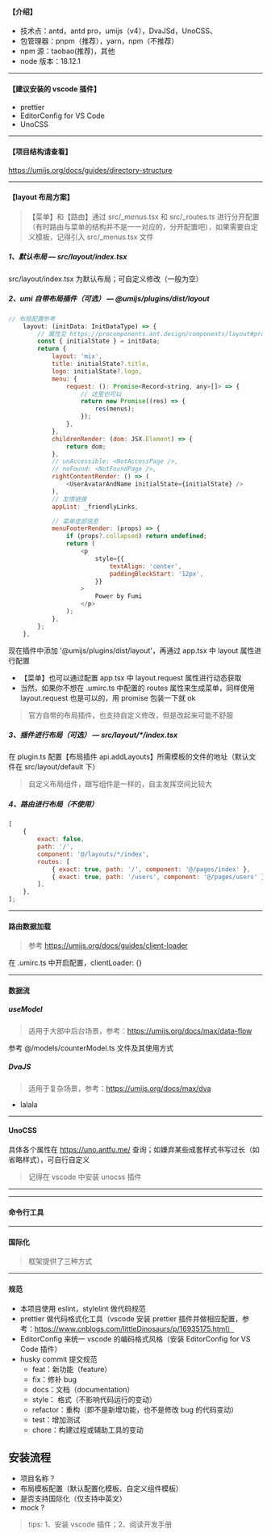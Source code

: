 #### 【介绍】

- 技术点：antd，antd pro，umijs（v4），DvaJSd，UnoCSS、
- 包管理器：pnpm（推荐），yarn，npm（不推荐）
- npm 源：taobao(推荐)，其他
- node 版本：18.12.1

---

#### 【建议安装的 vscode 插件】

- prettier
- EditorConfig for VS Code
- UnoCSS

---

#### 【项目结构请查看】

https://umijs.org/docs/guides/directory-structure

---

#### 【layout 布局方案】

> 【菜单】和【路由】通过 src/\_menus.tsx 和 src/\_routes.ts 进行分开配置（有时路由与菜单的结构并不是一一对应的，分开配置吧），如果需要自定义模板，记得引入 src/\_menus.tsx 文件

##### 1、默认布局 — src/layout/index.tsx

src/layout/index.tsx 为默认布局；可自定义修改（一般为空）

##### 2、umi 自带布局插件（可选） — @umijs/plugins/dist/layout

```js
// 布局配置参考
	layout: (initData: InitDataType) => {
		// 属性见 https://procomponents.ant.design/components/layout#prolayout
		const { initialState } = initData;
		return {
			layout: 'mix',
			title: initialState?.title,
			logo: initialState?.logo,
			menu: {
				request: (): Promise<Record<string, any>[]> => {
					// 这里也可以
					return new Promise((res) => {
						res(menus);
					});
				},
			},
			childrenRender: (dom: JSX.Element) => {
				return dom;
			},
			// unAccessible: <NotAccessPage />,
			// noFound: <NotFoundPage />,
			rightContentRender: () => (
				<UserAvatarAndName initialState={initialState} />
			),
			// 友情链接
			appList: _friendlyLinks,

			// 菜单底部信息
			menuFooterRender: (props) => {
				if (props?.collapsed) return undefined;
				return (
					<p
						style={{
							textAlign: 'center',
							paddingBlockStart: '12px',
						}}
					>
						Power by Fumi
					</p>
				);
			},
		};
	},
```

现在插件中添加 '@umijs/plugins/dist/layout'，再通过 app.tsx 中 layout 属性进行配置

- 【菜单】也可以通过配置 app.tsx 中 layout.request 属性进行动态获取
- 当然，如果你不想在 .umirc.ts 中配置的 routes 属性来生成菜单，同样使用 layout.request 也是可以的，用 promise 包装一下就 ok

> 官方自带的布局插件，也支持自定义修改，但是改起来可能不舒服

##### 3、插件进行布局（可选） — src/layout/\*/index.tsx

在 plugin.ts 配置【布局插件 api.addLayouts】所需模板的文件的地址（默认文件在 src/layout/default 下）

> 自定义布局组件，跟写组件是一样的，自主发挥空间比较大

##### 4、路由进行布局（不使用）

```js
[
	{
		exact: false,
		path: '/',
		component: '@/layouts/*/index',
		routes: [
			{ exact: true, path: '/', component: '@/pages/index' },
			{ exact: true, path: '/users', component: '@/pages/users' },
		],
	},
];
```

---

#### 路由数据加载

> 参考 https://umijs.org/docs/guides/client-loader

在 .umirc.ts 中开启配置，clientLoader: {}

---

#### 数据流

##### useModel

> 适用于大部中后台场景，参考：https://umijs.org/docs/max/data-flow

参考 @/models/counterModel.ts 文件及其使用方式

##### DvaJS

> 适用于复杂场景，参考：https://umijs.org/docs/max/dva

- lalala

---

#### UnoCSS

具体各个属性在 https://uno.antfu.me/ 查询；如嫌弃某些成套样式书写过长（如省略样式），可自行自定义

> 记得在 vscode 中安装 unocss 插件

---

---

#### 命令行工具

---

#### 国际化

> 框架提供了三种方式

---

#### 规范

- 本项目使用 eslint，stylelint 做代码规范
- prettier 做代码格式化工具（vscode 安装 prettier 插件并做相应配置，参考：https://www.cnblogs.com/littleDinosaurs/p/16935175.html）
- EditorConfig 来统一 vscode 的编码格式风格（安装 EditorConfig for VS Code 插件）
- husky commit 提交规范
  - feat：新功能（feature）
  - fix：修补 bug
  - docs：文档（documentation）
  - style： 格式（不影响代码运行的变动）
  - refactor：重构（即不是新增功能，也不是修改 bug 的代码变动）
  - test：增加测试
  - chore：构建过程或辅助工具的变动

## 安装流程

- 项目名称？
- 布局模板配置（默认配置化模板、自定义组件模板）
- 是否支持国际化（仅支持中英文）
- mock ?

> tips: 1、安装 vscode 插件；2、阅读开发手册
